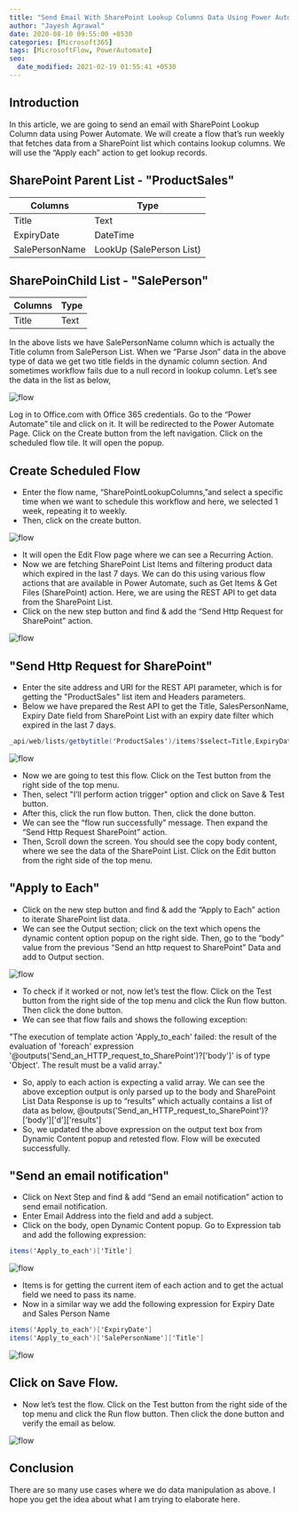 ```yaml
---
title: "Send Email With SharePoint Lookup Columns Data Using Power Automates"
author: "Jayesh Agrawal"
date: 2020-08-10 09:55:00 +0530
categories: [Microsoft365]
tags: [MicrosoftFlow, PowerAutomate]
seo:
  date_modified: 2021-02-19 01:55:41 +0530
---
```


## Introduction
 
In this article, we are going to send an email with SharePoint Lookup Column data using Power Automate. We will create a flow that’s run weekly that fetches data from a SharePoint list which contains lookup columns. We will use the “Apply each” action to get lookup records.
 
## SharePoint Parent List - "ProductSales"
 
| Columns          | Type                     |
|------------------|--------------------------|
| Title            | Text                     |
| ExpiryDate       | DateTime                 |
| SalePersonName   | LookUp (SalePerson List) |
 
## SharePoinChild List - "SalePerson"

| Columns          | Type                     |
|------------------|--------------------------|
| Title            | Text                     |
 
In the above lists we have SalePersonName column which is actually the Title column from SalePerson List. When we “Parse Json” data in the above type of data we get two title fields in the dynamic column section. And sometimes workflow fails due to a null record in lookup column. Let’s see the data in the list as below,

![flow](https://1.bp.blogspot.com/-hfysTrJS_4Q/XzFXZ24o6vI/AAAAAAAABQY/m-AMnmJozzArtaVx9f5mHm3-arw5T6NeQCLcBGAsYHQ/s640/0.png)

Log in to Office.com with Office 365 credentials. Go to the “Power Automate” tile and click on it. It will be redirected to the Power Automate Page. Click on the Create button from the left navigation. Click on the scheduled flow tile. It will open the popup.
 
## Create Scheduled Flow
- Enter the flow name, “SharePointLookupColumns,”and select a specific time when we want to schedule this workflow and here, we selected 1 week,  repeating it to weekly.
- Then, click on the create button.

![flow](https://1.bp.blogspot.com/-0nu7cgborlY/XzFX0VYo0II/AAAAAAAABRE/oRe1E62kl70DOuiPTIDKPZCOQ95510DJACLcBGAsYHQ/s640/1.png)

- It will open the Edit Flow page where we can see a Recurring Action.
- Now we are fetching SharePoint List Items and filtering product data which expired in the last 7 days. We can do this using various flow actions that are available in Power Automate, such as Get Items & Get Files (SharePoint) action. Here, we are using the REST API to get data from the SharePoint List.
- Click on the new step button and find & add the “Send Http Request for SharePoint” action.

![flow](https://1.bp.blogspot.com/-pbZaQdUeaoE/XzFX6atiiVI/AAAAAAAABRI/BwZ7FYtnlOUICf5tZ7qq-HrctndUppOJQCLcBGAsYHQ/s640/2.png)
 
## "Send Http Request for SharePoint"
- Enter the site address and URI for the REST API parameter, which is for getting the "ProductSales" list item and Headers parameters.
- Below we have prepared the Rest API to get the Title, SalesPersonName, Expiry Date field from SharePoint List with an expiry date filter which expired in the last 7 days.

```cs
_api/web/lists/getbytitle('ProductSales')/items?$select=Title,ExpiryDate, SalePersonName/Title&$expand=SalePersonName&$filter=ExpiryDate lt datetime'@{utcNow()}' and ExpiryDate gt datetime'@{addDays(utcNow(),-7)}'   
```
![flow](https://1.bp.blogspot.com/-NxrNx-Ah0YA/XzFYBPhdPmI/AAAAAAAABRM/uqNhb587BmYX2vZ34w_q9Y5poskmhtlpACLcBGAsYHQ/s640/3.png)

- Now we are going to test this flow. Click on the Test button from the right side of the top menu.
- Then, select "I’ll perform action trigger" option and click on Save & Test button.
- After this, click the run flow button. Then, click the done button.
- We can see the “flow run successfully” message. Then expand the “Send Http Request SharePoint” action.
- Then, Scroll down the screen. You should see the copy body content, where we see the data of the SharePoint List. Click on the Edit button from the right side of the top menu.

## "Apply to Each"
- Click on the new step button and find & add the “Apply to Each” action to iterate SharePoint list data.
- We can see the Output section; click on the text which opens the dynamic content option popup on the right side. Then, go to the “body” value from the previous “Send an http request to SharePoint” Data and add to Output section.

![flow](https://1.bp.blogspot.com/-C4u-7KiWnyQ/XzFYI19TgcI/AAAAAAAABRU/htOYChUTuRUMeFfQX6JKdAx1ZS_N_iYywCLcBGAsYHQ/s1231/4.png)

- To check if it worked or not, now let’s test the flow. Click on the Test button from the right side of the top menu and click the Run flow button. Then click the done button.
- We can see that flow fails and shows the following exception:

"The execution of template action 'Apply_to_each' failed: the result of the evaluation of 'foreach' expression '@outputs('Send_an_HTTP_request_to_SharePoint')?['body']' is of type 'Object'. The result must be a valid array."

- So, apply to each action is expecting a valid array. We can see the above exception output is only parsed up to the body and SharePoint List Data Response is up to “results” which actually contains a list of data as below,
@outputs('Send_an_HTTP_request_to_SharePoint')?['body']['d']['results']  
- So, we updated the above expression on the output text box from Dynamic Content popup and retested flow. Flow will be executed successfully.

## "Send an email notification"
- Click on Next Step and find & add “Send an email notification” action to send email notification.
- Enter Email Address into the field and add a subject.
- Click on the body, open Dynamic Content popup. Go to Expression tab and add the following expression:

```cs
items('Apply_to_each')['Title']    
```

![flow](https://1.bp.blogspot.com/-JAwSBDYumlY/XzFYQiPRH3I/AAAAAAAABRc/tYeihK7LUeMyFmh0op8T03Ms215ixK1fwCLcBGAsYHQ/s640/5.png)

- Items is for getting the current item of each action and to get the actual  field we need to pass its name.
- Now in a similar way we add the following expression for Expiry Date and Sales Person Name

```cs
items('Apply_to_each')['ExpiryDate']    
items('Apply_to_each')['SalePersonName']['Title']   
```
![flow](https://1.bp.blogspot.com/-YBgYCDCUYdI/XzFYWXVi0kI/AAAAAAAABRk/GZs-O6do4D0i_kal7CATI63-YbFuLoPQgCLcBGAsYHQ/s640/6.png)

## Click on Save Flow.
- Now let’s test the flow. Click on the Test button from the right side of the top menu and click the Run flow button. Then click the done button and verify the email as below.

![flow](https://1.bp.blogspot.com/-JRlg2oUXx14/XzFYb-cMozI/AAAAAAAABRs/E6Su4FL6fnIE7RcVtZeoew45gCpN_XohgCLcBGAsYHQ/s640/7.png)
 
## Conclusion
 
There are so many use cases where we do data manipulation as above. I hope you get the idea about what I am trying to elaborate here.